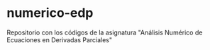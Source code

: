 # numerico-edp
Repositorio con los códigos de la asignatura "Análisis Numérico de Ecuaciones en Derivadas Parciales"
